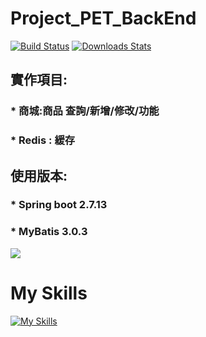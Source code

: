 # Project_PET_BackEnd
[![Build Status][travis-image]][travis-url]
[![Downloads Stats][npm-downloads]][npm-url]

 

 
## 實作項目:
 

### * 商城:商品 查詢/新增/修改/功能 
 
### * Redis : 緩存

## 使用版本:
### * Spring boot 2.7.13 
### * MyBatis 3.0.3
![](header.png) 
 

<!-- Markdown link & img dfn's -->
[npm-image]: https://img.shields.io/npm/v/datadog-metrics.svg?style=flat-square
[npm-url]: https://npmjs.org/package/datadog-metrics
[npm-downloads]: https://img.shields.io/npm/dm/datadog-metrics.svg?style=flat-square
[travis-image]: https://img.shields.io/travis/dbader/node-datadog-metrics/master.svg?style=flat-square
[travis-url]: https://travis-ci.org/dbader/node-datadog-metrics
[wiki]: https://github.com/yourname/yourproject/wiki

<h1>My Skills</h1>

[![My Skills](https://skillicons.dev/icons?i=java,spring,css,html,redis,mysql,maven,hibernate,js&theme=light)](https://skillicons.dev)
